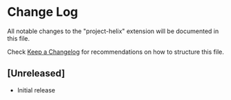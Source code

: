 # Change Log

All notable changes to the "project-helix" extension will be documented in this file.

Check [Keep a Changelog](http://keepachangelog.com/) for recommendations on how to structure this file.

## [Unreleased]

- Initial release